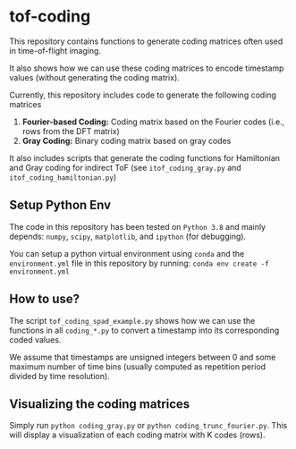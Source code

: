 # tof-coding

This repository contains functions to generate coding matrices often used in time-of-flight imaging. 

It also shows how we can use these coding matrices to encode timestamp values (without generating the coding matrix).

Currently, this repository includes code to generate the following coding matrices

1. **Fourier-based Coding:** Coding matrix based on the Fourier codes (i.e., rows from the DFT matrix)
2. **Gray Coding:** Binary coding matrix based on gray codes

It also includes scripts that generate the coding functions for Hamiltonian and Gray coding for indirect ToF (see `itof_coding_gray.py` and `itof_coding_hamiltonian.py`)

## Setup Python Env

The code in this repository has been tested on `Python 3.8` and mainly depends: `numpy`, `scipy`, `matplotlib`, and `ipython` (for debugging). 

You can setup a python virtual environment using `conda` and the `environment.yml` file in this repository by running: `conda env create -f environment.yml`

## How to use?

The script `tof_coding_spad_example.py` shows how we can use the functions in all `coding_*.py` to convert a timestamp into its corresponding coded values. 

We assume that timestamps are unsigned integers between 0 and some maximum number of time bins (usually computed as repetition period divided by time resolution).

## Visualizing the coding matrices

Simply run `python coding_gray.py` or `python coding_trunc_fourier.py`. This will display a visualization of each coding matrix with K codes (rows).


